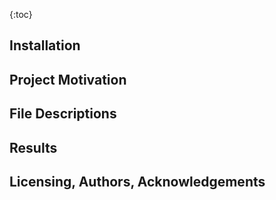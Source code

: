 {:toc}

## Installation

## Project Motivation

## File Descriptions

## Results

## Licensing, Authors, Acknowledgements

